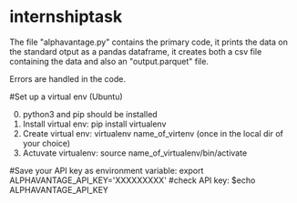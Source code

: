 # internshiptask

The file "alphavantage.py" contains the primary code, it prints the data on the standard otput as a pandas dataframe, it creates both a csv file containing the data and also an "output.parquet" file.

Errors are handled in the code.

#Set up a virtual env (Ubuntu)

0) python3 and pip should be installed
1) Install virtual env: pip install virtualenv
2) Create virtual env: virtualenv name_of_virtenv (once in the local dir of your choice)
3) Actuvate virtualenv: source name_of_virtualenv/bin/activate

#Save your API key as environment variable:
export ALPHAVANTAGE_API_KEY='XXXXXXXXX'
#check API key:
$echo ALPHAVANTAGE_API_KEY



